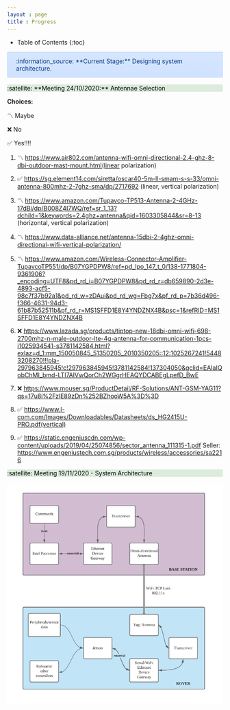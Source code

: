 ```yaml
---
layout : page
title : Progress
---
```

<style>
.alert {
    position:relative;
    padding:.75rem 1.25rem;
    margin-bottom:1rem;
    border:1px solid transparent;
    order-radius:.25rem
}
.alert-primary {
    color:#073984;
    background-image:linear-gradient(180deg, #d6e6ff, #cfe2ff);
    border-color:#bbd6fe
}
.alert-warning {
	color: #856404;
	background-image: linear-gradient(180deg, #fff5d5, #fff3cd);
	border-color: #ffeeba
}
.alert-tip {
    color: #000000;
	background-image: linear-gradient(180deg, #DCECDC, #DCECDC);
	border-color: #DCDCDC
}
</style>

* Table of Contents
{:toc}

<div markdown="span" class="alert alert-primary">
:information_source: **Current Stage:** Designing system architecture.
</div>

<div markdown="span" class="alert-tip">
:satellite: **Meeting 24/10/2020:** Antennae Selection
</div>

**Choices:**  

:part_alternation_mark: Maybe

:x: No 

:white_check_mark: Yes!!!! 

1) :part_alternation_mark: https://www.air802.com/antenna-wifi-omni-directional-2.4-ghz-8-dbi-outdoor-mast-mount.html(linear polarization) 

2) :white_check_mark: https://sg.element14.com/siretta/oscar40-5m-ll-smam-s-s-33/omni-antenna-800mhz-2-7ghz-sma/dp/2717692 (linear, vertical polarization) 

3) :part_alternation_mark: https://www.amazon.com/Tupavco-TP513-Antenna-2-4GHz-17dBi/dp/B008Z4I7WQ/ref=sr_1_13?dchild=1&keywords=2.4ghz+antenna&qid=1603305844&sr=8-13 (horizontal, vertical polarization) 

4) :part_alternation_mark: https://www.data-alliance.net/antenna-15dbi-2-4ghz-omni-directional-wifi-vertical-polarization/ 

5) :part_alternation_mark: https://www.amazon.com/Wireless-Connector-Amplifier-TupavcoTP551/dp/B07YGPDPW8/ref=pd_lpo_147_t_0/138-1771804-9361906?_encoding=UTF8&pd_rd_i=B07YGPDPW8&pd_rd_r=db659890-2d3e-4893-acf5-98c7f37b92a1&pd_rd_w=zDAui&pd_rd_wg=Fbg7x&pf_rd_p=7b36d496-f366-4631-94d3-61b87b52511b&pf_rd_r=MS1SFFD1E8Y4YNDZNX4B&psc=1&refRID=MS1SFFD1E8Y4YNDZNX4B 

6) :x: https://www.lazada.sg/products/tiptop-new-18dbi-omni-wifi-698-2700mhz-n-male-outdoor-lte-4g-antenna-for-communication-1pcs-i1025934541-s3781142584.html?exlaz=d_1:mm_150050845_51350205_2010350205::12:1025267241!54483208270!!!pla-297963845945!c!297963845945!3781142584!137304050&gclid=EAIaIQobChMI_bmd-LTI7AIVwQorCh2WGgrHEAQYDCABEgLpefD_BwE 

7) :x: https://www.mouser.sg/ProductDetail/RF-Solutions/ANT-GSM-YAG11?qs=17u8i%2FzlE89zDn%252BZhooW5A%3D%3D 

8) :white_check_mark: https://www.l-com.com/Images/Downloadables/Datasheets/ds_HG2415U-PRO.pdf(vertical) 

9) :white_check_mark: https://static.engeniuscdn.com/wp-content/uploads/2019/04/25074856/sector_antenna_111315-1.pdf 
Seller: https://www.engeniustech.com.sg/products/wireless/accessories/sa2216 

<div markdown="span" class="alert-tip">
:satellite: Meeting 19/11/2020 - System Architecture
</div>

![Architecture](tasks/archi-v1.png)

 

 